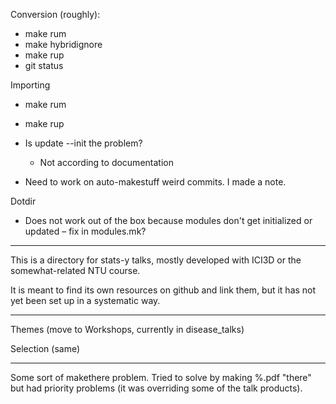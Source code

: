 Conversion (roughly):
* make rum
* make hybridignore
* make rup
* git status

Importing
* make rum
* make rup
* Is update --init the problem?
	* Not according to documentation

* Need to work on auto-makestuff weird commits. I made a note.

Dotdir
* Does not work out of the box because modules don't get initialized or updated – fix in modules.mk?

----------------------------------------------------------------------

This is a directory for stats-y talks, mostly developed with ICI3D or the somewhat-related NTU course.

It is meant to find its own resources on github and link them, but it has not yet been set up in a systematic way.

----------------------------------------------------------------------

Themes (move to Workshops, currently in disease_talks)

Selection (same)


----------------------------------------------------------------------

Some sort of makethere problem. Tried to solve by making %.pdf "there" but had priority problems (it was overriding some of the talk products).
